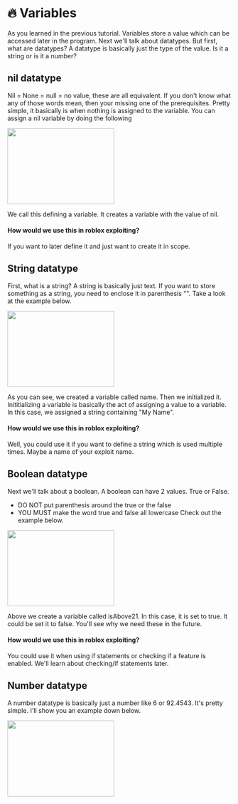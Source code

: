 # 🔥 Variables

As you learned in the previous tutorial.  Variables store a value which can be accessed later in the program.  Next we'll talk about datatypes.  But first, what are datatypes?  A datatype is basically just the type of the value.  Is it a string or is it a number?

## nil datatype

Nil = None = null = no value, these are all equivalent.  If you don't know what any of those words mean, then your missing one of the prerequisites.  Pretty simple, it basically is when nothing is assigned to the variable.  You can assign a nil variable by doing the following 

<img src="https://github.com/JerrymiahPM/Roblox-Hacking-Full-Guide/assets/116575775/274cf1d3-3274-4627-a228-05ce4e4a6c9b" width=240 height=171>

We call this defining a variable.  It creates a variable with the value of nil.

#### How would we use this in roblox exploiting?

If you want to later define it and just want to create it in scope.

## String datatype

First, what is a string? A string is basically just text.  If you want to store something as a string, you need to enclose it in parenthesis "".  Take a look at the example below. 

<img src="https://github.com/JerrymiahPM/Roblox-Hacking-Full-Guide/assets/116575775/83ac0f53-5016-48bc-8068-801d0bc44882" width=240 height=171> 

As you can see, we created a variable called name.  Then we initialized it.  Inititializing a variable is basically the act of assigning a value to a variable.  In this case, we assigned a string containing "My Name".

#### How would we use this in roblox exploiting?

Well, you could use it if you want to define a string which is used multiple times.  Maybe a name of your exploit name.

## Boolean datatype

Next we'll talk about a boolean.  A boolean can have 2 values.  True or False.  
- DO NOT put parenthesis around the true or the false
- YOU MUST make the word true and false all lowercase
Check out the example below.

<img src="https://github.com/JerrymiahPM/Roblox-Hacking-Full-Guide/assets/116575775/a85dde74-a873-47ee-ab0f-b34c7ae1209b" width=240 height=171>

Above we create a variable called isAbove21.  In this case, it is set to true.  It could be set it to false.  You'll see why we need these in the future.

#### How would we use this in roblox exploiting?

You could use it when using if statements or checking if a feature is enabled.  We'll learn about checking/if statements later.

## Number datatype

A number datatype is basically just a number like 6 or 92.4543.  It's pretty simple.  I'll show you an example down below.  

<img src="https://github.com/JerrymiahPM/Roblox-Hacking-Full-Guide/assets/116575775/05cec9bc-326e-4018-a561-488824a3ac19" width=240 height=171>

